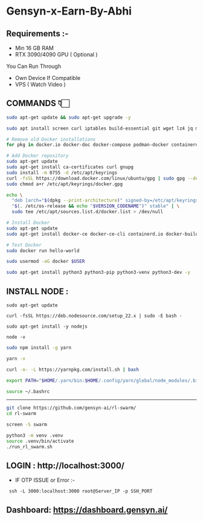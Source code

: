 # Gensyn-x-Earn-By-Abhi

## Requirements :-

* Min 16 GB RAM
* RTX 3090/4090 GPU ( Optional )

You Can Run Through 
* Own Device If Compatible 
* VPS ( Watch Video )

## COMMANDS 👇🏻

```bash
sudo apt-get update && sudo apt-get upgrade -y
```
```bash
sudo apt install screen curl iptables build-essential git wget lz4 jq make gcc nano automake autoconf tmux htop nvme-cli libgbm1 pkg-config libssl-dev libleveldb-dev tar clang bsdmainutils ncdu unzip libleveldb-dev  -y
```
```bash
# Remove old Docker installations
for pkg in docker.io docker-doc docker-compose podman-docker containerd runc; do sudo apt-get remove $pkg; done

# Add Docker repository
sudo apt-get update
sudo apt-get install ca-certificates curl gnupg
sudo install -m 0755 -d /etc/apt/keyrings
curl -fsSL https://download.docker.com/linux/ubuntu/gpg | sudo gpg --dearmor -o /etc/apt/keyrings/docker.gpg
sudo chmod a+r /etc/apt/keyrings/docker.gpg

echo \
  "deb [arch="$(dpkg --print-architecture)" signed-by=/etc/apt/keyrings/docker.gpg] https://download.docker.com/linux/ubuntu \
  "$(. /etc/os-release && echo "$VERSION_CODENAME")" stable" | \
  sudo tee /etc/apt/sources.list.d/docker.list > /dev/null

# Install Docker
sudo apt-get update
sudo apt-get install docker-ce docker-ce-cli containerd.io docker-buildx-plugin docker-compose-plugin

# Test Docker
sudo docker run hello-world
```
```bash
sudo usermod -aG docker $USER
```

```bash
sudo apt-get install python3 python3-pip python3-venv python3-dev -y
```

## INSTALL NODE :

```
sudo apt-get update
```
```
curl -fsSL https://deb.nodesource.com/setup_22.x | sudo -E bash -
```
```
sudo apt-get install -y nodejs
```
```
node -v
```
```bash
sudo npm install -g yarn
```
```bash
yarn -v
```

```bash
curl -o- -L https://yarnpkg.com/install.sh | bash
```
```bash
export PATH="$HOME/.yarn/bin:$HOME/.config/yarn/global/node_modules/.bin:$PATH"
```
```bash
source ~/.bashrc
```

---

```bash
git clone https://github.com/gensyn-ai/rl-swarm/
cd rl-swarm
```

```bash
screen -S swarm
```
```bash
python3 -m venv .venv
source .venv/bin/activate
./run_rl_swarm.sh
```

## LOGIN : http://localhost:3000/

* IF OTP ISSUE or Error :-
```
 ssh -L 3000:localhost:3000 root@Server_IP -p SSH_PORT
```

## Dashboard: https://dashboard.gensyn.ai/
